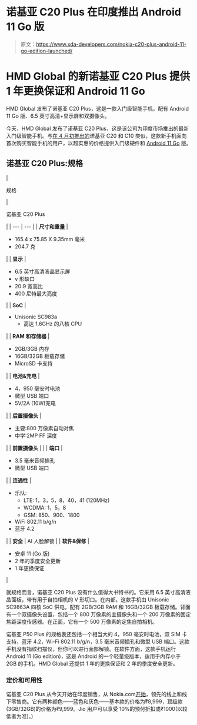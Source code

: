 # 诺基亚 C20 Plus 在印度推出 Android 11 Go 版

> 原文：<https://www.xda-developers.com/nokia-c20-plus-android-11-go-edition-launched/>

# HMD Global 的新诺基亚 C20 Plus 提供 1 年更换保证和 Android 11 Go

HMD Global 发布了诺基亚 C20 Plus，这是一款入门级智能手机，配有 Android 11 Go 版、6.5 英寸高清+显示屏和双摄像头。

今天，HMD Global 发布了诺基亚 C20 Plus，这是该公司为印度市场推出的最新入门级智能手机。与[在 4 月初推出的](https://www.xda-developers.com/hmd-global-nokia-android-11-x10-x20-g10-g20-c10-c20/)诺基亚 C20 和 C10 类似，这款新手机面向首次购买智能手机的用户，以超实惠的价格提供入门级硬件和 [Android 11 Go](https://www.xda-developers.com/google-announces-android-11-go-edition-2gb-ram-devices/) 版。

## 诺基亚 C20 Plus:规格

| 

规格

 | 

诺基亚 C20 Plus

 |
| --- | --- |
| **尺寸和重量** | 

*   165.4 x 75.85 X 9.35mm 毫米
*   204.7 克

 |
| **显示** | 

*   6.5 英寸高清液晶显示屏
*   v 形缺口
*   20:9 宽高比
*   400 尼特最大亮度

 |
| **SoC** | 

*   Unisonic SC983a
    *   高达 1.6GHz 的八核 CPU

 |
| **RAM 和存储器** | 

*   2GB/3GB 内存
*   16GB/32GB 板载存储
*   MicroSD 卡支持

 |
| **电池&充电** | 

*   4，950 毫安时电池
*   微型 USB 端口
*   5V/2A (10W)充电

 |
| **后置摄像头** | 

*   主要:800 万像素自动对焦
*   中学:2MP FF 深度

 |
| **前置摄像头** |  |
| **端口** | 

*   3.5 毫米音频插孔
*   微型 USB 端口

 |
| **连通性** | 

*   乐队:
    *   LTE: 1，3，5，8，40，41 (120MHz)
    *   WCDMA: 1，5，8
    *   GSM: 850、900、1800
*   WiFi 802.11 b/g/n
*   蓝牙 4.2

 |
| **安全** | AI 人脸解锁 |
| **软件&保修** | 

*   安卓 11 (Go 版)
*   2 年的季度安全更新
*   1 年更换保证

 |

就规格而言，诺基亚 C20 Plus 没有什么值得大书特书的。它采用 6.5 英寸高清液晶面板，带有用于自拍相机的 V 形切口。在内部，这款手机由 Unisonic SC9863A 四核 SoC 供电，配有 2GB/3GB RAM 和 16GB/32GB 板载存储。背面有一个双摄像头设置，包括一个 800 万像素的主摄像头和一个 200 万像素的固定焦距深度传感器。在正面，它有一个 500 万像素的定焦自拍相机。

诺基亚 P50 Plus 的规格表还包括一个相当大的 4，950 毫安时电池，双 SIM 卡支持，蓝牙 4.2，Wi-Fi 802.11 b/g/n，3.5 毫米音频插孔和微型 USB 端口。这款手机没有指纹扫描仪，但你可以进行面部解锁。在软件方面，这款手机运行 Android 11 (Go edition)，这是 Android 的一个轻量级版本，适用于内存小于 2GB 的手机。HMD Global 还提供 1 年的更换保证和 2 年的季度安全更新。

### 定价和可用性

诺基亚 C20 Plus 从今天开始在印度销售，从 Nokia.com[开始](https://www.nokia.com/phones/en_in/nokia-c-20-plus?sku=SP01Z01Z2741Y)，领先的线上和线下零售商。它有两种颜色——蓝色和灰色——基本款的价格为₹8,999，顶级款(3GB/32GB)的价格为₹9,999。Jio 用户可以享受 10%的预付折扣或₹1000(以较低者为准)。)